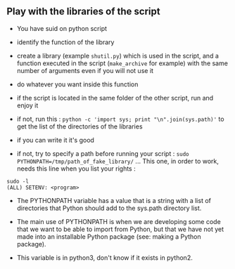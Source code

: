 ## Play with the libraries of the script

- You have suid on python script

- identify the function of the library

- create a library (example ```shutil.py```) which is used in the script, and a function executed in the script (```make_archive``` for example) with the same number of arguments even if you will not use it

- do whatever you want inside this function

- if the script is located in the same folder of the other script, run and enjoy it

- if not, run this : ```python -c 'import sys; print "\n".join(sys.path)'``` to get the list of the directories of the libraries

- if you can write it it's good

- if not, try to specify a path before running your script : ```sudo PYTHONPATH=/tmp/path_of_fake_library/``` ... This one, in order to work, needs this line when you list your rights : 

```
sudo -l
(ALL) SETENV: <program>
```

- The PYTHONPATH variable has a value that is a string with a list of directories that Python should add to the sys.path directory list.

- The main use of PYTHONPATH is when we are developing some code that we want to be able to import from Python, but that we have not yet made into an installable Python package (see: making a Python package).

- This variable is in python3, don't know if it exists in python2.



